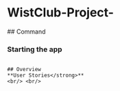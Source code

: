 # WistClub-Project-
<p>
## Command

### Starting the app


```
        
## Overview
**User Stories</strong>**
<br/> <br/>
